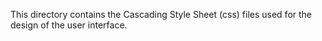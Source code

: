 This directory contains the Cascading Style Sheet (css) files used for the design of the user interface.
